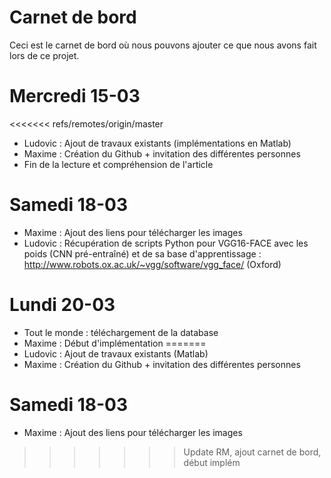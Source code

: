 # Carnet de bord

Ceci est le carnet de bord où nous pouvons ajouter ce que nous avons fait lors de ce projet.

# Mercredi 15-03 

<<<<<<< refs/remotes/origin/master
* Ludovic : Ajout de travaux existants (implémentations en Matlab) 
* Maxime : Création du Github + invitation des différentes personnes
* Fin de la lecture et compréhension de l'article

# Samedi 18-03

* Maxime : Ajout des liens pour télécharger les images
* Ludovic : Récupération de scripts Python pour VGG16-FACE avec les poids (CNN pré-entraîné) et de sa base d'apprentissage : http://www.robots.ox.ac.uk/~vgg/software/vgg_face/ (Oxford) 

# Lundi 20-03 

* Tout le monde : téléchargement de la database
* Maxime : Début d'implémentation
=======
* Ludovic : Ajout de travaux existants (Matlab)
* Maxime : Création du Github + invitation des différentes personnes

# Samedi 18-03

* Maxime : Ajout des liens pour télécharger les images
>>>>>>> Update RM, ajout carnet de bord, début implém
